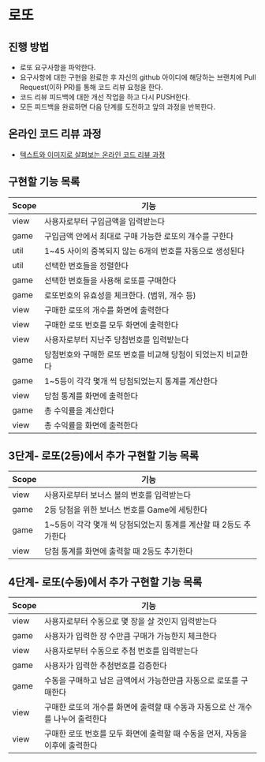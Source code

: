 # 로또
## 진행 방법
* 로또 요구사항을 파악한다.
* 요구사항에 대한 구현을 완료한 후 자신의 github 아이디에 해당하는 브랜치에 Pull Request(이하 PR)를 통해 코드 리뷰 요청을 한다.
* 코드 리뷰 피드백에 대한 개선 작업을 하고 다시 PUSH한다.
* 모든 피드백을 완료하면 다음 단계를 도전하고 앞의 과정을 반복한다.

## 온라인 코드 리뷰 과정
* [텍스트와 이미지로 살펴보는 온라인 코드 리뷰 과정](https://github.com/next-step/nextstep-docs/tree/master/codereview)


## 구현할 기능 목록
|Scope|기능|
|---|---|
|view|사용자로부터 구입금액을 입력받는다
|game|구입금액 안에서 최대로 구매 가능한 로또의 개수를 구한다
|util|1~45 사이의 중복되지 않는 6개의 번호를 자동으로 생성된다
|util|선택한 번호들을 정렬한다
|game|선택한 번호들을 사용해 로또를 구매한다
|game|로또번호의 유효성을 체크한다. (범위, 개수 등)
|view|구매한 로또의 개수를 화면에 출력한다
|view|구매한 로또 번호를 모두 화면에 출력한다
|view|사용자로부터 지난주 당첨번호를 입력받는다
|game|당첨번호와 구매한 로또 번호를 비교해 당첨이 되었는지 비교한다
|game|1~5등이 각각 몇개 씩 당첨되었는지 통계를 계산한다
|view|당첨 통계를 화면에 출력한다
|game|총 수익률을 계산한다
|view|총 수익률을 화면에 출력한다

## 3단계- 로또(2등)에서 추가 구현할 기능 목록
|Scope|기능|
|---|---|
|view|사용자로부터 보너스 볼의 번호를 입력받는다
|game|2등 당첨을 위한 보너스 번호를 Game에 세팅한다
|game|1~5등이 각각 몇개 씩 당첨되었는지 통계를 계산할 때 2등도 추가한다
|view|당첨 통계를 화면에 출력할 때 2등도 추가한다

## 4단계- 로또(수동)에서 추가 구현할 기능 목록
|Scope|기능|
|---|---|
|view|사용자로부터 수동으로 몇 장을 살 것인지 입력받는다
|game|사용자가 입력한 장 수만큼 구매가 가능한지 체크한다
|view|사용자로부터 수동으로 추첨 번호를 입력받는다
|game|사용자가 입력한 추첨번호를 검증한다
|game|수동을 구매하고 남은 금액에서 가능한만큼 자동으로 로또를 구매한다
|view|구매한 로또의 개수를 화면에 출력할 때 수동과 자동으로 산 개수를 나누어 출력한다
|view|구매한 로또 번호를 모두 화면에 출력할 때 수동을 먼저, 자동을 이후에 출력한다